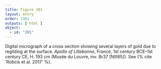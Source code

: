 ```yaml
---
title: Figure 301
layout: entry
order: 1301
outputs: [ html ]
object:
  - id: "301"
---
```


Digital micrograph of a cross section showing several layers of gold due to regilding at the surface. *Apollo of Lillebonne*, France, 1st century BCE–1st century CE, H. 193 cm (Musée du Louvre, inv. Br37 [NIII65]). See {% cite 'Robcis et al. 2017' %}.
